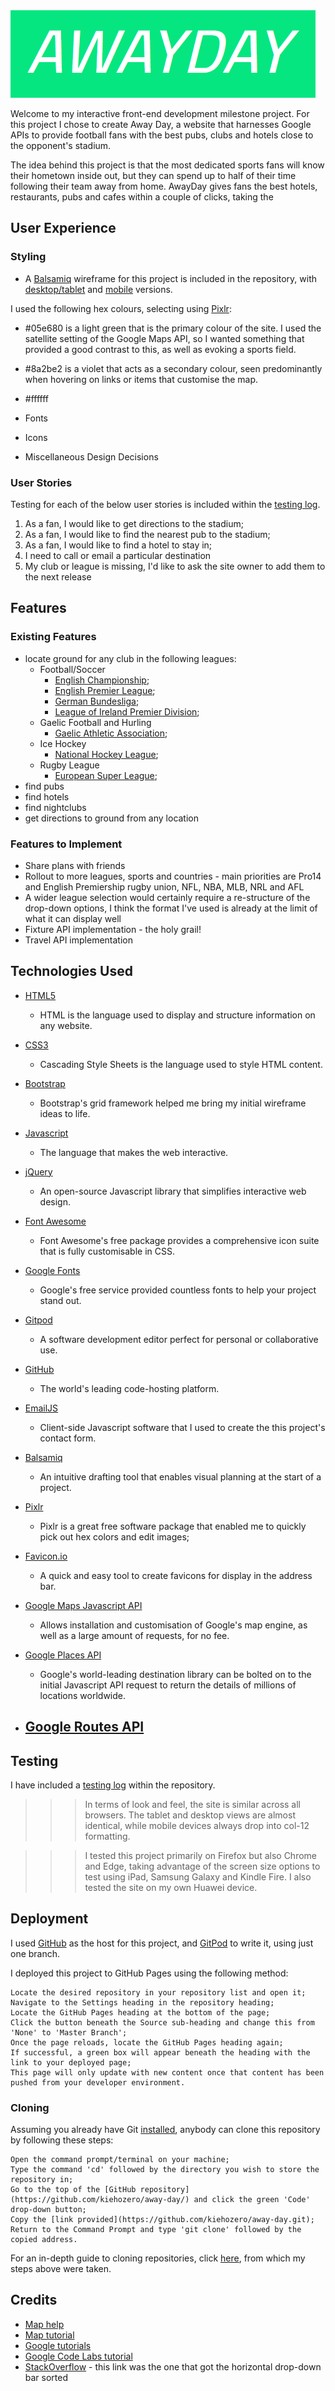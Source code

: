 <img src="images/site/namebar.PNG">

Welcome to my interactive front-end development milestone project. For this project I chose to create Away Day, a website that harnesses Google APIs to provide football fans with the best pubs, clubs and hotels close to the opponent's stadium.

The idea behind this project is that the most dedicated sports fans will know their hometown inside out, but they can spend up to half of their time following their team away from home. AwayDay gives fans the best hotels, restaurants, pubs and cafes within a couple of clicks, taking the 

## User Experience

### Styling

- A [Balsamiq](https://www.balsamiq.com/) wireframe for this project is included in the repository, with [desktop/tablet](wireframes/ADdesktab.pdf) and [mobile](wireframes/ADmobile.pdf) versions.

I used the following hex colours, selecting using [Pixlr](https://www.pixlr.com/):

 - #05e680 is a light green that is the primary colour of the site. I used the satellite setting of the Google Maps API, so I wanted something that provided a good contrast to this, as well as evoking a sports field.
 - #8a2be2 is a violet that acts as a secondary colour, seen predominantly when hovering on links or items that customise the map. 
 - #ffffff

- Fonts
- Icons
- Miscellaneous Design Decisions

### User Stories

Testing for each of the below user stories is included within the [testing log](TESTING.md).

1. As a fan, I would like to get directions to the stadium;
2. As a fan, I would like to find the nearest pub to the stadium;
3. As a fan, I would like to find a hotel to stay in;
4. I need to call or email a particular destination
5. My club or league is missing, I'd like to ask the site owner to add them to the next release


## Features

### Existing Features
- locate ground for any club in the following leagues:
    - Football/Soccer
        - [English Championship](https://www.efl.com/clubs-and-competitions/sky-bet-championship/);
        - [English Premier League](https://www.premierleague.com/);
        - [German Bundesliga](https://www.bundesliga.com/en/bundesliga);
        - [League of Ireland Premier Division](https://sseairtricityleague.ie/);
    - Gaelic Football and Hurling
        - [Gaelic Athletic Association](https://www.gaa.ie/);
    - Ice Hockey
        - [National Hockey League](https://www.nhl.com/);
    - Rugby League
        - [European Super League](https://superleague.co.uk/);
- find pubs
- find hotels
- find nightclubs
- get directions to ground from any location

### Features to Implement

- Share plans with friends
- Rollout to more leagues, sports and countries - main priorities are Pro14 and English Premiership rugby union, NFL, NBA, MLB, NRL and AFL
- A wider league selection would certainly require a re-structure of the drop-down options, I think the format I've used is already at the limit of what it can display well
- Fixture API implementation - the holy grail!
- Travel API implementation

## Technologies Used

- [HTML5](https://en.wikipedia.org/wiki/HTML5)
    - HTML is the language used to display and structure information on any website.

- [CSS3](https://en.wikipedia.org/wiki/CSS3)
    - Cascading Style Sheets is the language used to style HTML content.

- [Bootstrap](https://getbootstrap.com/)
    - Bootstrap's grid framework helped me bring my initial wireframe ideas to life.

- [Javascript](https://www.javascript.com/)
    - The language that makes the web interactive.

- [jQuery](https://jquery.com/)
    - An open-source Javascript library that simplifies interactive web design.

- [Font Awesome](https://fontawesome.com/)
    - Font Awesome's free package provides a comprehensive icon suite that is fully customisable in CSS.
    
- [Google Fonts](https://fonts.google.com/)
    - Google's free service provided countless fonts to help your project stand out.

- [Gitpod](https://www.gitpod.io/)
    - A software development editor perfect for personal or collaborative use.

- [GitHub](https://www.github.com/)
    - The world's leading code-hosting platform.

- [EmailJS](https://www.emailjs.com/)
    - Client-side Javascript software that I used to create the this project's contact form.

- [Balsamiq](https://www.balsamiq.com/)
    - An intuitive drafting tool that enables visual planning at the start of a project.

- [Pixlr](https://www.pixlr.com/)
    - Pixlr is a great free software package that enabled me to quickly pick out hex colors and edit images;

- [Favicon.io](https://favicon.io/)
    - A quick and easy tool to create favicons for display in the address bar.

- [Google Maps Javascript API](https://developers.google.com/maps/documentation/javascript/overview)
    - Allows installation and customisation of Google's map engine, as well as a large amount of requests, for no fee.

- [Google Places API](https://developers.google.com/places/web-service/overview/)
    - Google's world-leading destination library can be bolted on to the initial Javascript API request to return the details of millions of locations worldwide.

- [Google Routes API](https://cloud.google.com/maps-platform/routes)
    - 


## Testing

I have included a [testing log](TESTING.md) within the repository.

>>> In terms of look and feel, the site is similar across all browsers. The tablet and desktop views are almost identical, while mobile devices always drop into col-12 formatting.

>>> I tested this project primarily on Firefox but also Chrome and Edge, taking advantage of the screen size options to test using iPad, Samsung Galaxy and Kindle Fire. I also tested the site on my own Huawei device.

## Deployment

I used [GitHub](https://www.github.com/) as the host for this project, and [GitPod](https://www.gitpod.io/) to write it, using just one branch.

I deployed this project to GitHub Pages using the following method:

    Locate the desired repository in your repository list and open it;
    Navigate to the Settings heading in the repository heading;
    Locate the GitHub Pages heading at the bottom of the page;
    Click the button beneath the Source sub-heading and change this from 'None' to 'Master Branch';
    Once the page reloads, locate the GitHub Pages heading again;
    If successful, a green box will appear beneath the heading with the link to your deployed page;
    This page will only update with new content once that content has been pushed from your developer environment.

### Cloning

Assuming you already have Git [installed](https://git-scm.com/download/), anybody can clone this repository by following these steps:

    Open the command prompt/terminal on your machine;
    Type the command 'cd' followed by the directory you wish to store the repository in;
    Go to the top of the [GitHub repository](https://github.com/kiehozero/away-day/) and click the green 'Code' drop-down button;
    Copy the [link provided](https://github.com/kiehozero/away-day.git);
    Return to the Command Prompt and type 'git clone' followed by the copied address.

For an in-depth guide to cloning repositories, click [here](https://www.howtogeek.com/451360/how-to-clone-a-github-repository/), from which my steps above were taken.

## Credits
- [Map help](https://www.sitepoint.com/google-maps-javascript-api-the-right-way/)
- [Map tutorial](https://www.youtube.com/playlist?list=PLgGbWId6zgaXFR4SW_3qJ55cxmEqRNIzx)
- [Google tutorials](https://developers.google.com/maps/documentation)
- [Google Code Labs tutorial](https://codelabs.developers.google.com/codelabs/google-maps-nearby-search-js/#0)
- [StackOverflow](https://stackoverflow.com/questions/18616040/bootstrap-horizontal-drop-down) - this link was the one that got the horizontal drop-down bar sorted